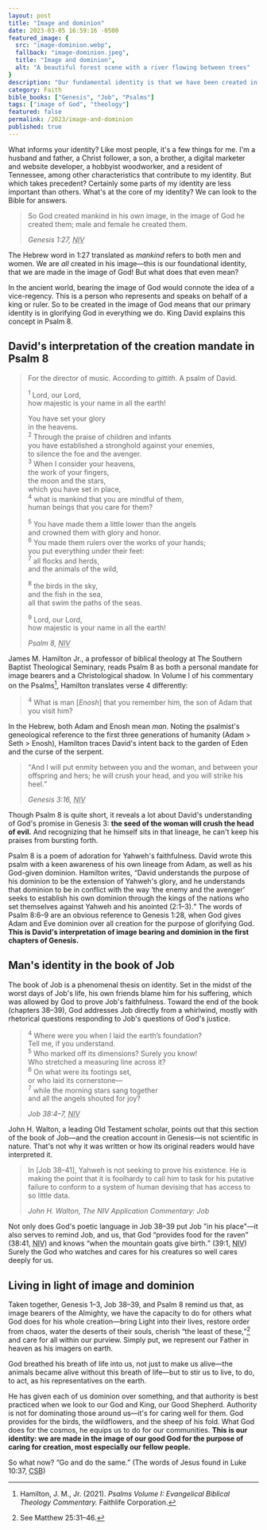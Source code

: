 ```yaml
---
layout: post
title: "Image and dominion"
date: 2023-03-05 16:59:16 -0500
featured_image: {
  src: "image-dominion.webp",
  fallback: "image-dominion.jpeg",
  title: "Image and dominion",
  alt: "A beautiful forest scene with a river flowing between trees"
}
description: "Our fundamental identity is that we have been created in the image of God."
category: Faith
bible_books: ["Genesis", "Job", "Psalms"]
tags: ["image of God", "theology"]
featured: false
permalink: /2023/image-and-dominion
published: true
---
```


What informs your identity? Like most people, it's a few things for me. I'm a husband and father, a Christ follower, a son, a brother, a digital marketer and website developer, a hobbyist woodworker, and a resident of Tennessee, among other characteristics that contribute to my identity. But which takes precedent? Certainly some parts of my identity are less important than others. What's at the core of my identity? We can look to the Bible for answers.

> So God created mankind in his own image, in the image of God he created them; male and female he created them.
>
> <cite>Genesis 1:27, <abbr title="New International Version">NIV</abbr></cite>

The Hebrew word in 1:27 translated as _mankind_ refers to both men and women. We are _all_ created in his image&mdash;this is our foundational identity, that we are made in the image of God! But what does that even mean?

In the ancient world, bearing the image of God would connote the idea of a vice-regency. This is a person who represents and speaks on behalf of a king or ruler. So to be created in the image of God means that our primary identity is in glorifying God in everything we do. King David explains this concept in Psalm 8.

## David's interpretation of the creation mandate in Psalm 8

> For the director of music. According to _gittith_. A psalm of David.
>
> <sup>1</sup> Lord, our Lord,<br>
> how majestic is your name in all the earth!
>
> You have set your glory<br>
> in the heavens.<br>
> <sup>2</sup> Through the praise of children and infants<br>
> you have established a stronghold against your enemies,<br>
> to silence the foe and the avenger.<br>
> <sup>3</sup> When I consider your heavens,<br>
> the work of your fingers,<br>
> the moon and the stars,<br>
> which you have set in place,<br>
> <sup>4</sup> what is mankind that you are mindful of them,<br>
> human beings that you care for them?
>
> <sup>5</sup> You have made them a little lower than the angels<br>
> and crowned them with glory and honor.<br>
> <sup>6</sup> You made them rulers over the works of your hands;<br>
> you put everything under their feet:<br>
> <sup>7</sup> all flocks and herds,<br>
> and the animals of the wild,
>
> <sup>8</sup> the birds in the sky,<br>
> and the fish in the sea,<br>
> all that swim the paths of the seas.
>
> <sup>9</sup> Lord, our Lord,<br>
> how majestic is your name in all the earth!
>
> <cite>Psalm 8, <abbr title="New International Version">NIV</abbr></cite>

James M. Hamilton Jr., a professor of biblical theology at The Southern Baptist Theological Seminary, reads Psalm 8 as both a personal mandate for image bearers and a Christological shadow. In Volume I of his commentary on the Psalms[^1], Hamilton translates verse 4 differently:

> <sup>4</sup> What is man \[_Enosh_\] that you remember him, the son of Adam that you visit him?

In the Hebrew, both Adam and Enosh mean _man_. Noting the psalmist's geneological reference to the first three generations of humanity (Adam > Seth > Enosh), Hamilton traces David's intent back to the garden of Eden and the curse of the serpent.

> <q>And I will put enmity between you and the woman, and between your offspring and hers; he will crush your head, and you will strike his heel.</q>
>
> <cite>Genesis 3:16, <abbr title="New International Version">NIV</abbr></cite>

Though Psalm 8 is quite short, it reveals a lot about David's understanding of God's promise in Genesis 3: **the seed of the woman will crush the head of evil.** And recognizing that he himself sits in that lineage, he can't keep his praises from bursting forth.

Psalm 8 is a poem of adoration for Yahweh's faithfulness. David wrote this psalm with a keen awareness of his own lineage from Adam, as well as his God-given dominion. Hamilton writes, <q>David understands the purpose of his dominion to be the extension of Yahweh's glory, and he understands that dominion to be in conflict with the way <q>the enemy and the avenger</q> seeks to establish his own dominion through the kings of the nations who set themselves against Yahweh and his anointed (2:1&ndash;3).</q> The words of Psalm 8:6&ndash;9 are an obvious reference to Genesis 1:28, when God gives Adam and Eve dominion over all creation for the purpose of glorifying God. **This is David's interpretation of image bearing and dominion in the first chapters of Genesis.**

## Man's identity in the book of Job

The book of Job is a phenomenal thesis on identity. Set in the midst of the worst days of Job's life, his own friends blame him for his suffering, which was allowed by God to prove Job's faithfulness. Toward the end of the book (chapters 38&ndash;39), God addresses Job directly from a whirlwind, mostly with rhetorical questions responding to Job's questions of God's justice.

> <sup>4</sup> Where were you when I laid the earth’s foundation?<br>
> Tell me, if you understand.<br>
> <sup>5</sup> Who marked off its dimensions? Surely you know!<br>
> Who stretched a measuring line across it?<br>
> <sup>6</sup> On what were its footings set,<br>
> or who laid its cornerstone&mdash;<br>
> <sup>7</sup> while the morning stars sang together<br>
> and all the angels shouted for joy?
>
> <cite>Job 38:4&ndash;7, <abbr title="New International Version">NIV</abbr></cite>

John H. Walton, a leading Old Testament scholar, points out that this section of the book of Job&mdash;and the creation account in Genesis&mdash;is not scientific in nature. That's not why it was written or how its original readers would have interpreted it.

> In [Job 38–41], Yahweh is not seeking to prove his existence. He is making the point that it is foolhardy to call him to task for his putative failure to conform to a system of human devising that has access to so little data.
>
> <cite>John H. Walton, The NIV Application Commentary: Job</cite>

Not only does God's poetic language in Job 38&ndash;39 put Job "in his place"&mdash;it also serves to remind Job, and us, that God <q>provides food for the raven</q> (38:41, <abbr title="New International Version">NIV</abbr>) and knows <q>when the mountain goats give birth.</q> (39:1, <abbr title="New International Version">NIV</abbr>) Surely the God who watches and cares for his creatures so well cares deeply for us.

## Living in light of image and dominion

Taken together, Genesis 1&ndash;3, Job 38&ndash;39, and Psalm 8 remind us that, as image bearers of the Almighty, we have the capacity to do for others what God does for his whole creation&mdash;bring Light into their lives, restore order from chaos, water the deserts of their souls, cherish <q>the least of these,</q>[^2] and care for all within our purview. Simply put, we represent our Father in heaven as his imagers on earth.

God breathed his breath of life into us, not just to make us alive&mdash;the animals became alive without this breath of life&mdash;but to stir us to live, to do, to act, as his representatives on the earth.

He has given each of us dominion over something, and that authority is best practiced when we look to our God and King, our Good Shepherd. Authority is not for dominating those around us&mdash;it's for caring well for them. God provides for the birds, the wildflowers, and the sheep of his fold. What God does for the cosmos, he equips us to do for our communities. **This is our identity: we are made in the image of our good God for the purpose of caring for creation, most especially our fellow people.**

So what now? <q>Go and do the same.</q> (The words of Jesus found in Luke 10:37, <abbr title="Christian Standard Bible">CSB</abbr>)

[^1]: Hamilton, J. M., Jr. (2021). _Psalms Volume I: Evangelical Biblical Theology Commentary._ Faithlife Corporation.
[^2]: See Matthew 25:31&ndash;46.